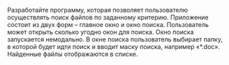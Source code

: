 Разработайте программу, которая позволяет пользователю осуществлять поиск файлов по заданному критерию. Приложение состоит из двух форм – главное окно и окно поиска. Пользователь может
открыть сколько угодно окон для поиска. Окно поиска запускается
немодально. В окне поиска пользователь выбирает папку, в которой
будет идти поиск и вводит маску поиска, например «*.doc». Найденные файлы отображаются в списке.
